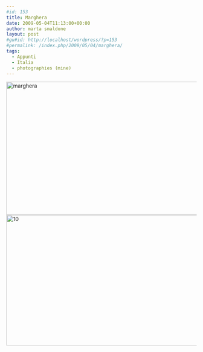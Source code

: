 ```yaml
---
#id: 153
title: Marghera
date: 2009-05-04T11:13:00+00:00
author: marta smaldone
layout: post
#gu#id: http://localhost/wordpress/?p=153
#permalink: /index.php/2009/05/04/marghera/
tags:
  - Appunti
  - Italia
  - photographies (mine)
---
```

<img class="aligncenter size-full wp-image-3785" src="{{ site.url }}/images/uploads/2009/05/marghera-1.jpg" alt="marghera" width="530" height="353" srcset="{{ site.url }}/images/uploads/2009/05/marghera-1.jpg 530w, {{ site.url }}/images/uploads/2009/05/marghera-1-300x200.jpg 300w, {{ site.url }}/images/uploads/2009/05/marghera-1-330x220.jpg 330w" sizes="(max-width: 530px) 100vw, 530px" />

<img class="aligncenter wp-image-3783" src="{{ site.url }}/images/uploads/2009/05/10.jpg" alt="10" width="520" height="346" srcset="{{ site.url }}/images/uploads/2009/05/10.jpg 800w, {{ site.url }}/images/uploads/2009/05/10-300x200.jpg 300w, {{ site.url }}/images/uploads/2009/05/10-768x512.jpg 768w, {{ site.url }}/images/uploads/2009/05/10-330x220.jpg 330w" sizes="(max-width: 520px) 100vw, 520px" />
